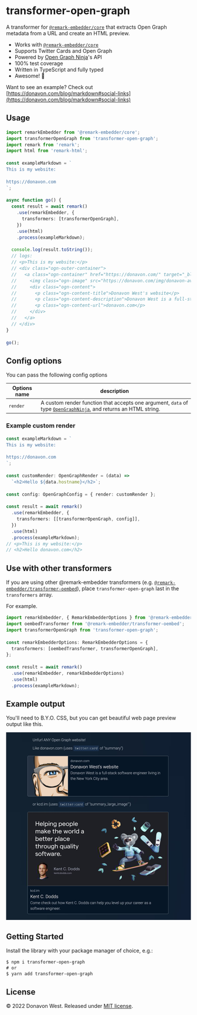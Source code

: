 # transformer-open-graph

A transformer for [`@remark-embedder/core`](https://github.com/remark-embedder/core) that extracts Open Graph metadata from a URL and create an HTML preview.

- Works with [`@remark-embedder/core`](https://github.com/remark-embedder/core)
- Supports Twitter Cards and Open Graph
- Powered by [Open Graph Ninja](https://opengraph.ninja/)'s API
- 100% test coverage
- Written in TypeScript and fully typed
- Awesome! 🎉

Want to see an example? Check out [https://donavon.com/blog/markdown#social-links](https://donavon.com/blog/markdown#social-links)

## Usage

```ts
import remarkEmbedder from '@remark-embedder/core';
import transformerOpenGraph from 'transformer-open-graph';
import remark from 'remark';
import html from 'remark-html';

const exampleMarkdown = `
This is my website:

https://donavon.com
`;

async function go() {
  const result = await remark()
    .use(remarkEmbedder, {
      transformers: [transformerOpenGraph],
    })
    .use(html)
    .process(exampleMarkdown);

  console.log(result.toString());
  // logs:
  // <p>This is my website:</p>
  // <div class="ogn-outer-container">
  //   <a class="ogn-container" href="https://donavon.com/" target="_blank" rel="noopener noreferrer" data-twitter-card="summary">
  //     <img class="ogn-image" src="https://donavon.com/img/donavon-avatar.jpeg" alt="Donavon West's website">
  //     <div class="ogn-content">
  //       <p class="ogn-content-title">Donavon West's website</p>
  //       <p class="ogn-content-description">Donavon West is a full-stack software engineer living in the New York City area.</p>
  //       <p class="ogn-content-url">donavon.com</p>
  //     </div>
  //   </a>
  // </div>
}

go();
```

## Config options

You can pass the following config options

| Options name | description                                                                                                                                 |
| ------------ | ------------------------------------------------------------------------------------------------------------------------------------------- |
| `render`     | A custom render function that accepts one argument, `data` of type [`OpenGraphNinja`](./src/openGraphNinja.ts), and returns an HTML string. |

### Example custom render

```ts
const exampleMarkdown = `
This is my website:

https://donavon.com
`;

const customRender: OpenGraphRender = (data) =>
  `<h2>Hello ${data.hostname}</h2>`;

const config: OpenGraphConfig = { render: customRender };

const result = await remark()
  .use(remarkEmbedder, {
    transformers: [[transformerOpenGraph, config]],
  })
  .use(html)
  .process(exampleMarkdown);
// <p>This is my website:</p>
// <h2>Hello donavon.com</h2>
```

## Use with other transformers

If you are using other @remark-embedder transformers (e.g. [`@remark-embedder/transformer-oembed`](https://github.com/remark-embedder/transformer-oembed)), place `transformer-open-graph` last in the `transformers` array.

For example.

```ts
import remarkEmbedder, { RemarkEmbedderOptions } from '@remark-embedder/core';
import oembedTransformer from '@remark-embedder/transformer-oembed';
import transformerOpenGraph from 'transformer-open-graph';

const remarkEmbedderOptions: RemarkEmbedderOptions = {
  transformers: [oembedTransformer, transformerOpenGraph],
};

const result = await remark()
  .use(remarkEmbedder, remarkEmbedderOptions)
  .use(html)
  .process(exampleMarkdown);
```

## Example output

You'll need to B.Y.O. CSS, but you can get beautiful web page preview output like this.

![sample screen](./docs/example.jpeg?raw=true)

## Getting Started

Install the library with your package manager of choice, e.g.:

```
$ npm i transformer-open-graph
# or
$ yarn add transformer-open-graph
```

## License

&copy; 2022 Donavon West. Released under [MIT license](./LICENSE).
